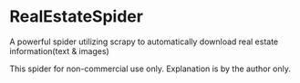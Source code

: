 # RealEstateSpider
A powerful spider utilizing scrapy to automatically download real estate information(text &amp; images) 

This spider for non-commercial use only. Explanation is by the author only.
